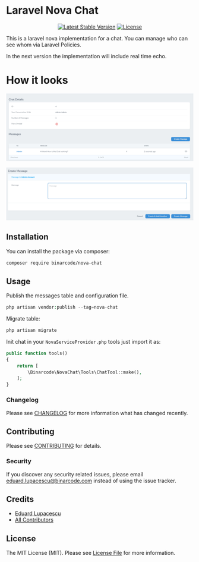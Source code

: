 # Laravel Nova Chat
<p align="center">
 <a href="https://packagist.org/packages/BianrCode/nova-chat"><img src="https://poser.pugx.org/BinarCode/nova-chat/v/stable.svg" alt="Latest Stable Version"></a>
  <a href="https://packagist.org/packages/BinarCode/nova-chat"><img src="https://poser.pugx.org/BinarCode/nova-chat/license.svg" alt="License"></a>
</p>

This is a laravel nova implementation for a chat. You can manage who can see whom via Laravel Policies.

In the next version the implementation will include real time echo.

# How it looks

![Message List](/docs/list.png)


![New Message](/docs/new.png)

## Installation

You can install the package via composer:

```bash
composer require binarcode/nova-chat
```

## Usage

Publish the messages table and configuration file.

```php
php artisan vendor:publish --tag=nova-chat
```


Migrate table:

```php
php artisan migrate
```

Init chat in your `NovaServiceProvider.php` tools just import it as:

```php
public function tools()
{
    return [
        \Binarcode\NovaChat\Tools\ChatTool::make(),
    ];
}
```

### Changelog

Please see [CHANGELOG](CHANGELOG.md) for more information what has changed recently.

## Contributing

Please see [CONTRIBUTING](CONTRIBUTING.md) for details.

### Security

If you discover any security related issues, please email eduard.lupacescu@binarcode.com instead of using the issue tracker.

## Credits

- [Eduard Lupacescu](https://github.com/binarcode)
- [All Contributors](../../contributors)

## License

The MIT License (MIT). Please see [License File](LICENSE.md) for more information.

